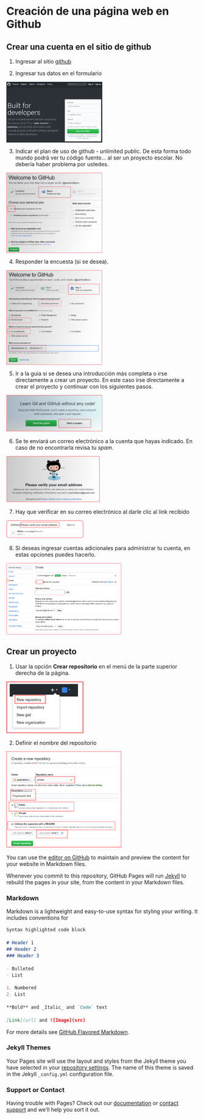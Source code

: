 # Creación de una página web en Github

## Crear una cuenta en el sitio de github

1. Ingresar al sitio [github](https://github.com/)

2. Ingresar tus datos en el formulario

<img align="center" width="50%"  src='https://github.com/moiseserg/webdev/blob/master/docs/images/githubSignIn.png' >



3. Indicar el plan de uso de github - unlimited public. 
De esta forma todo mundo podrá ver tu código fuente... al ser un proyecto escolar. No debería haber problema por ustedes.

<img align="center" width="50%" src='https://github.com/moiseserg/webdev/blob/master/docs/images/github02.png'>


 
 
4. Responder la encuesta (si se desea).

<img align="center" width="50%"  src='https://github.com/moiseserg/webdev/blob/master/docs/images/github03.png'>



5. Ir a la guía si se desea una introducción más completa o irse directamente a crear un proyecto. En este caso irse directamente a crear el proyecto y continuar con los siguientes pasos.
<img src='https://github.com/moiseserg/webdev/blob/master/docs/images/github04.png' width="50%">


6. Se te enviará un correo electrónico a la cuenta que hayas indicado. En caso de no encontrarla revisa tu *spam*.
<img src='https://github.com/moiseserg/webdev/blob/master/docs/images/github06.png' width="50%">

7. Hay que verificar en su correo electrónico al darle clic al link recibido
<img src='https://github.com/moiseserg/webdev/blob/master/docs/images/github07.png' width="40%">

8. Si deseas ingresar cuentas adicionales para administrar tu cuenta, en estas opciones puedes hacerlo.
<img src='https://github.com/moiseserg/webdev/blob/master/docs/images/github08.png' width="60%">


## Crear un proyecto

1. Usar la opción **Crear repositorio** en el menú de la parte superior derecha de la página.

<img src='https://github.com/moiseserg/webdev/blob/master/docs/images/gitNewRep01.png' width="40%">

2. Definir el nombre del repositorio

<img src='https://github.com/moiseserg/webdev/blob/master/docs/images/gitNewRep02.png' width="60%">




You can use the [editor on GitHub](https://github.com/moiseserg/webdev/edit/master/README.md) to maintain and preview the content for your website in Markdown files.

Whenever you commit to this repository, GitHub Pages will run [Jekyll](https://jekyllrb.com/) to rebuild the pages in your site, from the content in your Markdown files.

### Markdown

Markdown is a lightweight and easy-to-use syntax for styling your writing. It includes conventions for

```markdown
Syntax highlighted code block

# Header 1
## Header 2
### Header 3

- Bulleted
- List

1. Numbered
2. List

**Bold** and _Italic_ and `Code` text

[Link](url) and ![Image](src)
```

For more details see [GitHub Flavored Markdown](https://guides.github.com/features/mastering-markdown/).

### Jekyll Themes

Your Pages site will use the layout and styles from the Jekyll theme you have selected in your [repository settings](https://github.com/moiseserg/webdev/settings). The name of this theme is saved in the Jekyll `_config.yml` configuration file.

### Support or Contact

Having trouble with Pages? Check out our [documentation](https://help.github.com/categories/github-pages-basics/) or [contact support](https://github.com/contact) and we’ll help you sort it out.
